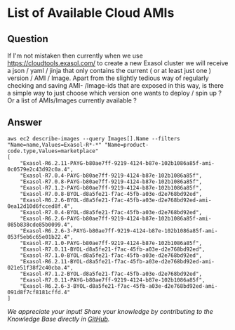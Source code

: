 # List of Available Cloud AMIs

## Question
If I'm not mistaken then currently when we use https://cloudtools.exasol.com/ to create a new Exasol cluster we will receive a json / yaml / jinja that only contains the current ( or at least just one ) version / AMI / Image.
Apart from the slightly tedious way of regularly checking and saving AMI- /Image-ids that are exposed in this way, is there a simple way to just choose which version one wants to deploy / spin up ? Or a list of AMIs/Images currently available ? 

## Answer
```
aws ec2 describe-images --query Images[].Name --filters "Name=name,Values=Exasol-R*-*" "Name=product-code.type,Values=marketplace"  
[  
    "Exasol-R6.2.11-PAYG-b80ae7ff-9219-4124-b87e-102b1086a85f-ami-0c0579e2c43d92c0a.4",  
    "Exasol-R7.0.4-PAYG-b80ae7ff-9219-4124-b87e-102b1086a85f",  
    "Exasol-R7.0.8-PAYG-b80ae7ff-9219-4124-b87e-102b1086a85f",  
    "Exasol-R7.1.2-PAYG-b80ae7ff-9219-4124-b87e-102b1086a85f",  
    "Exasol-R7.0.8-BYOL-d8a5fe21-f7ac-45fb-a03e-d2e768bd92ed",  
    "Exasol-R6.2.6-BYOL-d8a5fe21-f7ac-45fb-a03e-d2e768bd92ed-ami-0ea12d10d6fcced8f.4",  
    "Exasol-R7.0.4-BYOL-d8a5fe21-f7ac-45fb-a03e-d2e768bd92ed",  
    "Exasol-R6.2.6-PAYG-b80ae7ff-9219-4124-b87e-102b1086a85f-ami-085b838cde85b0099.4",  
    "Exasol-R6.2.6-3-PAYG-b80ae7ff-9219-4124-b87e-102b1086a85f-ami-053f5eb6c65e01b22.4",  
    "Exasol-R7.1.0-PAYG-b80ae7ff-9219-4124-b87e-102b1086a85f",  
    "Exasol-R7.0.11-BYOL-d8a5fe21-f7ac-45fb-a03e-d2e768bd92ed",  
    "Exasol-R7.1.0-BYOL-d8a5fe21-f7ac-45fb-a03e-d2e768bd92ed",  
    "Exasol-R6.2.11-BYOL-d8a5fe21-f7ac-45fb-a03e-d2e768bd92ed-ami-021e51f38f2c40cba.4",  
    "Exasol-R7.1.2-BYOL-d8a5fe21-f7ac-45fb-a03e-d2e768bd92ed",  
    "Exasol-R7.0.11-PAYG-b80ae7ff-9219-4124-b87e-102b1086a85f",  
    "Exasol-R6.2.6-3-BYOL-d8a5fe21-f7ac-45fb-a03e-d2e768bd92ed-ami-091d8f7cf8181cffd.4"  
]
```

*We appreciate your input! Share your knowledge by contributing to the Knowledge Base directly in [GitHub](https://github.com/exasol/public-knowledgebase).* 